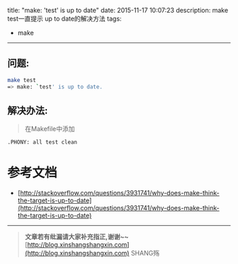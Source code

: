 title: "make: 'test' is up to date"
date: 2015-11-17 10:07:23
description: make test一直提示 up to date的解决方法
tags:
- make

---

## 问题:

```bash
make test
=> make: `test' is up to date.
```

## 解决办法:

> 在Makefile中添加 

```bash
.PHONY: all test clean
```


# 参考文档

- [http://stackoverflow.com/questions/3931741/why-does-make-think-the-target-is-up-to-date](http://stackoverflow.com/questions/3931741/why-does-make-think-the-target-is-up-to-date)

-----------------------

> **文章若有纰漏请大家补充指正,谢谢~~**
> [http://blog.xinshangshangxin.com](http://blog.xinshangshangxin.com) SHANG殇